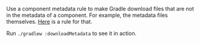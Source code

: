 Use a component metadata rule to make Gradle download files that are not in the metadata of a component.
For example, the metadata files themselves.
[Here](gradle-build-logic/java-plugins/src/main/kotlin/org/example/gradle/metadatarules/DirectMetadataAccessVariantRule.kt) is a rule for that.

Run `./gradlew :downloadMetadata` to see it in action.
